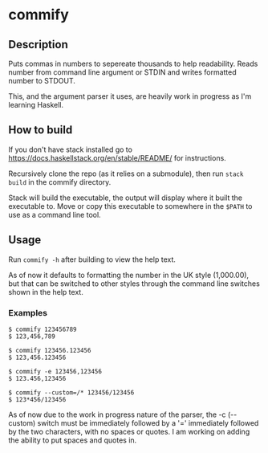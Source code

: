 # commify

## Description
Puts commas in numbers to sepereate thousands to help readability. Reads number from command line argument or STDIN and writes formatted number to STDOUT.

This, and the argument parser it uses, are heavily work in progress as I'm learning Haskell.

## How to build
If you don't have stack installed go to https://docs.haskellstack.org/en/stable/README/ for instructions.

Recursively clone the repo (as it relies on a submodule), then run `stack build` in the commify directory.

Stack will build the executable, the output will display where it built the executable to. Move or copy this executable to somewhere in the `$PATH` to use as a command line tool.

## Usage
Run `commify -h` after building to view the help text.

As of now it defaults to formatting the number in the UK style (1,000.00), but that can be switched to other styles through the command line switches shown in the help text.

### Examples

```
$ commify 123456789
$ 123,456,789
```
```
$ commify 123456.123456
$ 123,456.123456
```
```
$ commify -e 123456,123456
$ 123.456,123456
```
```
$ commify --custom=/* 123456/123456
$ 123*456/123456
```
As of now due to the work in progress nature of the parser, the -c (--custom) switch must be immediately followed by a '=' immediately followed by the two characters, with no spaces or quotes. I am working on adding the ability to put spaces and quotes in.